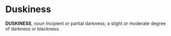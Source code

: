 # Duskiness

**DUSKINESS**, _noun_ Incipient or partial darkness; a slight or moderate degree of darkness or blackness.